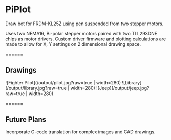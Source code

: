 # PiPlot

Draw bot for FRDM-KL25Z using pen suspended from two stepper motors.

Uses two NEMA16, Bi-polar stepper motors paired with two TI L293DNE chips as motor drivers.
Custom driver firmware and plotting calculations are made to allow for X, Y settings on 2 dimensional drawing space.

======

## Drawings

![Fighter Pilot](/output/pilot.jpg?raw=true | width=280) ![Library](/output/library.jpg?raw=true | width=280) ![Jeep](/output/jeep.jpg?raw=true | width=280)

======

## Future Plans
Incorporate G-code translation for complex images and CAD drawings.
